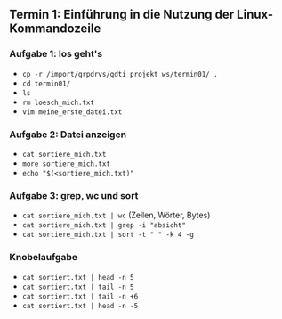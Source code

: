 ## Termin 1: Einführung in die Nutzung der Linux-Kommandozeile
### Aufgabe 1: los geht's
- `cp -r /import/grpdrvs/gdti_projekt_ws/termin01/ .`
- `cd termin01/`
- `ls`
- `rm loesch_mich.txt`
- `vim meine_erste_datei.txt`

### Aufgabe 2: Datei anzeigen
- `cat sortiere_mich.txt`
- `more sortiere_mich.txt`
- `echo "$(<sortiere_mich.txt)"`

### Aufgabe 3: grep, wc und sort
- `cat sortiere_mich.txt | wc` (Zeilen, Wörter, Bytes)
- `cat sortiere_mich.txt | grep -i "absicht"`
- `cat sortiere_mich.txt | sort -t " " -k 4 -g`

### Knobelaufgabe
- `cat sortiert.txt | head -n 5`
- `cat sortiert.txt | tail -n 5`
- `cat sortiert.txt | tail -n +6`
- `cat sortiert.txt | head -n -5`